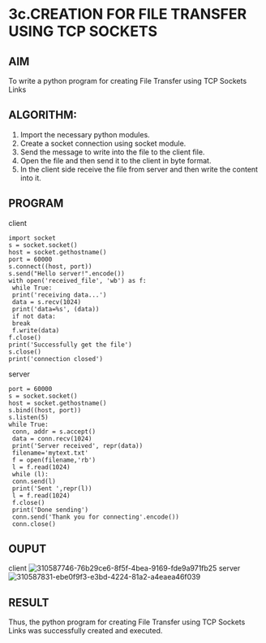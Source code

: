 # 3c.CREATION FOR FILE TRANSFER USING TCP SOCKETS
## AIM
To write a python program for creating File Transfer using TCP Sockets Links
## ALGORITHM:
1. Import the necessary python modules.
2. Create a socket connection using socket module.
3. Send the message to write into the file to the client file.
4. Open the file and then send it to the client in byte format.
5. In the client side receive the file from server and then write the content into it.
## PROGRAM

client
```
import socket
s = socket.socket()
host = socket.gethostname()
port = 60000
s.connect((host, port))
s.send("Hello server!".encode())
with open('received_file', 'wb') as f:
 while True:
 print('receiving data...')
 data = s.recv(1024)
 print('data=%s', (data))
 if not data:
 break
 f.write(data)
f.close()
print('Successfully get the file')
s.close()
print('connection closed')
```
server
```
port = 60000
s = socket.socket()
host = socket.gethostname()
s.bind((host, port)) 
s.listen(5)
while True:
 conn, addr = s.accept()
 data = conn.recv(1024)
 print('Server received', repr(data))
 filename='mytext.txt'
 f = open(filename,'rb')
 l = f.read(1024)
 while (l):
 conn.send(l)
 print('Sent ',repr(l))
 l = f.read(1024)
 f.close()
 print('Done sending')
 conn.send('Thank you for connecting'.encode())
 conn.close()

```
## OUPUT
client
![310587746-76b29ce6-8f5f-4bea-9169-fde9a971fb25](https://github.com/gayathrimurugan12/3c.FILE_TRANSFER_USING_TCP_SOCKETS/assets/149365374/84c384e3-c658-4b0e-afd5-c94f6c549254)
server
![310587831-ebe0f9f3-e3bd-4224-81a2-a4eaea46f039](https://github.com/gayathrimurugan12/3c.FILE_TRANSFER_USING_TCP_SOCKETS/assets/149365374/4310be45-82a9-47bf-8531-4bc10e9aa736)



## RESULT
Thus, the python program for creating File Transfer using TCP Sockets Links was 
successfully created and executed.
